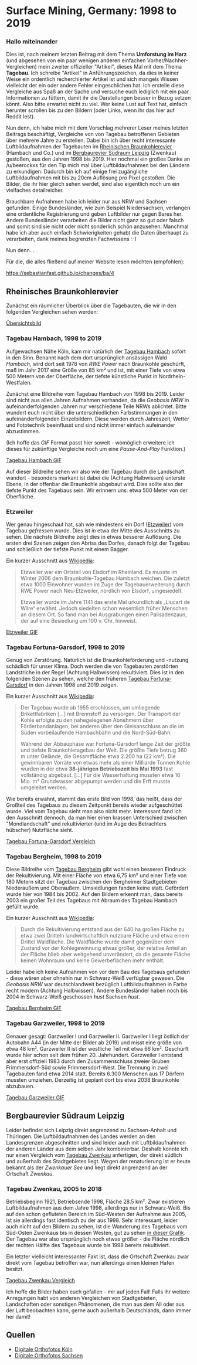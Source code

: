 # Surface Mining, Germany: 1998 to 2019

### Hallo miteinander

Dies ist, nach meinem letzten Beitrag mit dem Thema **Umforstung im Harz** (und abgesehen von ein paar wenigen anderen einfachen Vorher/Nachher-Vergleichen) mein zweiter offizieller "Artikel", dieses Mal mit dem Thema **Tagebau**. Ich schreibe "Artikel" in Anführungszeichen, da dies in keiner Weise ein ordentlich recherchierter Artikel ist und sich mangels Wissen vielleicht der ein oder andere Fehler eingeschlichen hat. Ich erstelle diese Vergleiche aus Spaß an der Sache und versuche euch lediglich mit ein paar Informationen zu füttern, damit ihr die Darstellungen besser in Bezug setzen könnt. Also bitte erwartet nicht zu viel. Wer keine Lust auf Text hat, einfach herunter scrollen bis zu den Bildern (oder Links, wenn ihr das hier auf Reddit lest).

Nun denn, ich habe mich mit dem Vorschlag mehrerer Leser meines letzten Beitrags beschäftigt, Vergleiche von von Tagebau betroffenen Gebieten über mehrere Jahre zu erstellen. Dabei bin ich über recht interessante Luftbildaufnahmen der Tagebauten im [Rheinischen Braunkohlerevier](https://de.wikipedia.org/wiki/Rheinisches_Braunkohlerevier) (Hambach und Co.) und im [Bergbaurevier Südraum Leipzig](https://de.wikipedia.org/wiki/Bergbaurevier_S%C3%BCdraum_Leipzig) (Zwenkau) gestoßen, aus den Jahren 1998 bis 2019. Hier nochmal ein großes Danke an /u/beerockxs für den Tip mich mal über Luftbildaufnahmen bei den Ländern zu erkundigen. Dadurch bin ich auf einige frei zugängliche Luftbildaufnahmen mit bis zu 20cm Auflösung pro Pixel gestoßen. Die Bilder, die ihr hier gleich sehen werdet, sind also eigentlich noch um ein vielfaches detailreicher.

Brauchbare Aufnahmen habe ich leider nur aus NRW und Sachsen gefunden. Einige Bundesländer, wie zum Beispiel Niedersachsen, verlangen eine ordentliche Registrierung und geben Luftbilder nur gegen Bares her. Andere Bundesländer verarbeiten die Bilder nicht ganz so gut oder falsch und somit sind sie nicht oder nicht sonderlich schön anzusehen. Manchmal habe ich aber auch einfach Schwierigkeiten gehabt die Daten überhaupt zu verarbeiten, dank meines begrenzten Fachwissens :-)

Nun denn...

Für die, die alles fließend auf meiner Website lesen möchten (empfohlen): 

https://sebastianfast.github.io/changes/ba/4

## Rheinisches Braunkohlerevier

Zunächst ein räumlicher Überblick über die Tagebauten, die wir in den folgenden Vergleichen sehen werden:

[Übersichtsbild](https://sebastianfast.github.io/changes/ba/4/koeln-uebersicht.jpg)

### Tagebau Hambach, 1998 to 2019

Aufgewachsen Nähe Köln, kam mir natürlich der [Tagebau Hambach](https://en.wikipedia.org/wiki/Hambach_surface_mine) sofort in den Sinn. Benannt nach dem dort ursprünglich ansässigen Wald *Hambach*, wird dort seit 1978 von *RWE Power* nach Braunkohle geschürft, maß im Jahr 2017 eine Größe von 85 km² und ist, mit einer Tiefe von etwa 500 Metern von der Oberfläche, der tiefste künstliche Punkt in Nordrhein-Westfalen.

Zunächst eine Bildreihe vom Tagebau Hambach von 1998 bis 2019. Leider sind nicht aus allen Jahren Aufnahmen vorhanden, da die *Geobasis NRW* in aufeinanderfolgenden Jahren nur verschiedene Teile NRWs ablichtet. Bitte wundert euch nicht über die unterschiedlichen Farbstimmungen in den aufeinanderfolgenden Einzelbildern. Diese werden durch Jahreszeit, Wetter und Fototechnik beeinflusst und sind nicht immer einfach aufeinander abzustimmen.

(Ich hoffe das *GIF* Format passt hier soweit - womöglich erweitere ich dieses für zukünftige Vergleiche noch um eine *Pause-And-Play* Funktion.)

[Tagebau Hambach GIF](https://sebastianfast.github.io/changes/ba/4/hambach.gif)

Auf dieser Bildreihe sehen wir also wie der Tagebau durch die Landschaft wandert - besonders markant ist dabei die (Achtung Halbwissen) unterste Ebene, in der offenbar die Braunkohle abgebaut wird. Dies sollte also der tiefste Punkt des Tagebaus sein. Wir erinnern uns: etwa 500 Meter von der Oberfläche.

### Etzweiler

Wer genau hingeschaut hat, sah wie mindestens ein Dorf ([Etzweiler](https://de.wikipedia.org/wiki/Etzweiler)) vom Tagebau *gefressen* wurde. Dies ist in etwa der Mitte des Ausschnitts zu sehen. Die nächste Bildreihe zeigt dies in etwas besserer Auflösung. Die ersten drei Szenen zeigen den Abriss des Dorfes, danach folgt der Tagebau und schließlich der tiefste Punkt mit einem Bagger.

Ein kurzer Ausschnitt aus [Wikipedia](https://de.wikipedia.org/wiki/Etzweiler):

> Etzweiler war ein Ortsteil von Elsdorf im Rheinland. Es musste im Winter 2006 dem Braunkohle-Tagebau Hambach weichen. Die zuletzt etwa 1000 Einwohner wurden im Zuge der Tagebauerweiterung durch RWE Power nach Neu-Etzweiler, nördlich von Elsdorf, umgesiedelt.
> 
> Etzweiler wurde im Jahre 1141 das erste Mal urkundlich als „Liucart de Wilre“ erwähnt. Jedoch siedelten schon wesentlich früher Menschen an diesem Ort. So fand man bei Ausgrabungen einen Palisadenzaun, der auf eine Besiedlung um 100 v. Chr. hinweist.

[Etzweiler GIF](https://sebastianfast.github.io/changes/ba/4/etzweiler.gif)

### Tagebau Fortuna-Garsdorf, 1998 to 2019

Genug von Zerstörung. Natürlich ist die Braunkohleförderung und -nutzung schädlich für unser Klima. Doch werden die von Tagebauten zerstörten Landstriche in der Regel (Achtung Halbwissen) rekultiviert. Dies ist in den folgenden Szenen zu sehen, welche den früheren [Tagebau Fortuna-Garsdorf](https://de.wikipedia.org/wiki/Tagebau_Fortuna-Garsdorf) in den Jahren 1998 und 2019 zeigen. 

Ein kurzer Ausschnitt aus [Wikipedia](https://de.wikipedia.org/wiki/Tagebau_Fortuna-Garsdorf):

> Der Tagebau wurde ab 1955 erschlossen, um umliegende Brikettfabriken [...] mit Brennstoff zu versorgen. Der Transport der Kohle erfolgte zu den nahegelegenen Abnehmern über Förderbandanlagen, bei anderen über den Gleisanschluss an die im Süden vorbeilaufende Hambachbahn und die Nord-Süd-Bahn.
>
>Während der Abbauphase war Fortuna-Garsdorf lange Zeit der größte und tiefste Braunkohletagebau der Welt. Die größte Tiefe betrug 360 m unter Gelände, die Gesamtfläche etwa 2.200 ha (22 km²). Die gewinnbaren Vorräte von etwas mehr als einer Milliarde Tonnen Kohle wurden in der etwa **38-jährigen Betriebszeit bis Mai 1993** fast vollständig abgebaut. [...] Für die Wasserhaltung mussten etwa 16 Mio. m³ Grundwasser abgepumpt werden und die Erft musste umgeleitet werden.

Wie bereits erwähnt, stammt das erste Bild von 1998, das heißt, dass der Großteil des Tagebaus zu diesem Zeitpunkt bereits wieder aufgeschüttet wurde. Viel vom Tagebau sieht man also nicht mehr. Interessant fand ich den Ausschnitt dennoch, da man hier einen krassen Unterschied zwischen "Mondlandschaft" und rekultivierter (und im Auge des Betrachters hübscher) Nutzfläche sieht.

[Tagebau Fortuna-Garsdorf Vergleich](https://sebastianfast.github.io/changes/ba/4/fortuna-garsdorf)

### Tagebau Bergheim, 1998 to 2019

Diese Bildreihe vom [Tagebau Bergheim](https://de.wikipedia.org/wiki/Tagebau_Bergheim) gibt wohl einen besseren Eindruck der Rekultivierung. Mit einer Fläche von etwa 6,75 km² und einer Tiefe von 180 Metern sitzt der Tagebau zwischen den Bergheimer Stadtgebieten Niederaußem und Oberaußem. Umsiedlungen fanden keine statt. Gefördert wurde hier von 1984 bis 2002. Auf den Bildern erkennt man, dass bereits 2003 ein großer Teil des Tagebaus mit Abraum des Tagebau Hambach gefüllt wurde.

Ein kurzer Ausschnitt aus [Wikipedia](https://de.wikipedia.org/wiki/Tagebau_Bergheim):

> Durch die Rekultivierung entstand aus der 640 ha großen Fläche zu etwa zwei Dritteln landwirtschaftlich nutzbare Fläche und etwa einem Drittel Waldfläche. Die Waldfläche wurde damit gegenüber dem Zustand vor der Kohlegewinnung etwas größer, der relative Anteil an der Fläche blieb aber weitgehend unverändert, da die gesamte Fläche keinen Wohnraum und keine Gewerbeflächen mehr enthält.

Leider habe ich keine Aufnahmen von vor dem Bau des Tagebaus gefunden - diese wären aber ohnehin nur in Schwarz-Weiß verfügbar gewesen. Die *Geobasis NRW* war deutschlandweit bezüglich Luftbildaufnahmen in Farbe recht modern (Achtung Halbwissen). Andere Bundesländer haben noch bis 2004 in Schwarz-Weiß geschossen *hust* Sachsen *hust*.

[Tagebau Bergheim GIF](https://sebastianfast.github.io/changes/ba/4/bergheim.gif)

### Tagebau Garzweiler, 1998 to 2019

Genauer gesagt: Garzweiler I und Garzweiler II. Garzweiler I liegt östlich der Autobahn A44 (in der Mitte der Bilder ab 2019) und misst eine größe von etwa 48 km². Garzweiler II ist der westliche Teil mit etwa 66 km². Geschürft wurde hier schon seit dem frühen 20. Jahrhundert. Garzweiler I entstand aber erst offiziell 1983 durch den Zusammenschluss zweier Gruben Frimmersdorf-Süd sowie Frimmersdorf-West. Die Trennung in zwei Tagebauten fand etwa 2014 statt. Bereits 6.300 Menschen aus 17 Dörfern mussten umziehen. Derzeitig ist geplant dort bis etwa 2038 Braunkohle abzubauen.

[Tagebau Garzweiler GIF](https://sebastianfast.github.io/changes/ba/4/garzweiler.gif)

## Bergbaurevier Südraum Leipzig

Leider befindet sich Leipzig direkt angrenzend zu Sachsen-Anhalt und Thüringen. Die Luftbildaufnahmen des Landes werden an den Landesgrenzen abgeschnitten und sind leider auch mit Luftbildaufnahmen der anderen Länder aus dem selben Jahr kombinierbar. Deshalb konnte ich nur einen Vergleich vom [Tagebau Zwenkau](https://de.wikipedia.org/wiki/Tagebau_Zwenkau) anfertigen, der direkt südlich und außerhalb des Stadtgebietes liegt. Wegen der renaturierung ist er heute bekannt als der *Zwenkauer See* und liegt direkt angrenzend an der Ortschaft *Zwenkau*.

### Tagebau Zwenkau, 2005 to 2018

Betriebsbeginn 1921, Betriebsende 1998, Fläche 28.5 km². Zwar existieren Luftbildaufnahmen aus dem Jahre 1998, allerdings nur in Schwarz-Weiß. Bis auf den schon gefluteten Bereich im Süd-Westen der Aufnahme aus 2005, ist sie allerdings fast identisch zu der aus 1998. Sehr interessant, leider auch nicht auf den Bildern zu sehen, ist die Wanderung des Tagebaus vom Süd-Osten Zwenkaus bis in dessen Westen, gut zu sehen [in dieser Grafik](https://de.wikipedia.org/wiki/Tagebau_Zwenkau#/media/Datei:Tagebauverlauf_Zwenkau.jpg). Der Tagebau war also ursprünglich noch etwas größer - die Fläche nördlich der rechten Hälfte des Tagebaus wurde bis 1998 bereits rekultiviert.

Ein letzter vielleicht interessanter Fakt ist, dass die Ortschaft Zwenkau zwar direkt vom Tagebau betroffen war, nun allerdings einen kleinen Hafen besitzt.

[Tagebau Zwenkau Vergleich](https://sebastianfast.github.io/changes/ba/4/zwenkau)

Ich hoffe die Bilder haben euch gefallen - mir auf jeden Fall! Falls ihr weitere Anregungen habt von anderen Vergleichen von Stadtgebieten, Landschaften oder sonstigen Phänomenen, die man aus dem All oder aus der Luft beobachten kann, gerne auch außerhalb Deutschlands, dann immer her damit!

## Quellen

- [Digitale Orthofotos Köln](https://www.bezreg-koeln.nrw.de/brk_internet/geobasis/luftbildinformationen/aktuell/digitale_orthophotos/index.html)
- [Digitale Orthofotos Sachsen](https://www.landesvermessung.sachsen.de/luftbild-produkte-4982.html)